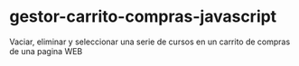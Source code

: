 # gestor-carrito-compras-javascript
Vaciar, eliminar y seleccionar una serie de cursos en un carrito de compras de una pagina WEB 
